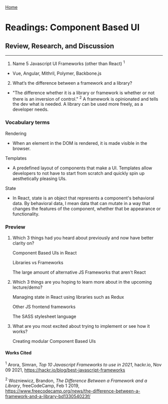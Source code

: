[Home](README.md)
 
# Readings: Component Based UI
 
## Review, Research, and Discussion
 
---------------

1) Name 5 Javascript UI Frameworks (other than React) <sup>1</sup>

  * Vue, Angular, Mithril, Polymer, Backbone.js

2) What’s the difference between a framework and a library?

  * "The difference whether it is a library or framework is whether or not there is an inversion of control." <sup>2</sup> A framework is opinionated and tells the dev what is needed. A library can be used more freely, as a developer needs.

### Vocabulary terms

Rendering

  * When an element in the DOM is rendered, it is made visible in the browser.

Templates

* A predefined layout of components that make a UI. Templates allow developers to not have to start from scratch and quickly spin up aesthetically pleasing UIs.

State

* In React, state is an object that represents a component's behavioral data. By behavioral data, I mean data that can mutate in a way that changes the features of the component, whether that be appearance or functionality.

### Preview

1) Which 3 things had you heard about previously and now have better clarity on?
  
    Component Based UIs in React

    Libraries vs Frameworks

    The large amount of alternative JS Frameworks that aren't React  

2) Which 3 things are you hoping to learn more about in the upcoming lecture/demo?
 
    Managing state in React using libraries such as Redux

    Other JS frontend frameworks

    The SASS stylesheet language
 
3) What are you most excited about trying to implement or see how it works?
 
    Creating modular Component Based UIs
 
#### Works Cited
 
<sup>1</sup> Arora, Simran, _Top 10 Javascript Frameworks to use in 2021_, hackr.io, Nov 09 2021, https://hackr.io/blog/best-javascript-frameworks

<sup>2</sup> Wozniewicz, Brandon, _The Difference Between a Framework and a Library_, freeCodeCamp, Feb 1 2019, https://www.freecodecamp.org/news/the-difference-between-a-framework-and-a-library-bd133054023f/
